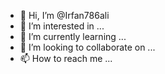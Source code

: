 - 👋 Hi, I’m @Irfan786ali
- 👀 I’m interested in ...
- 🌱 I’m currently learning ...
- 💞️ I’m looking to collaborate on ...
- 📫 How to reach me ...

<!---
Irfan786ali/Irfan786ali is a ✨ special ✨ repository because its `README.md` (this file) appears on your GitHub profile.
You can click the Preview link to take a look at your changes.
--->
